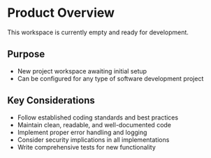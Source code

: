 # Product Overview

This workspace is currently empty and ready for development.

## Purpose

- New project workspace awaiting initial setup
- Can be configured for any type of software development project

## Key Considerations

- Follow established coding standards and best practices
- Maintain clean, readable, and well-documented code
- Implement proper error handling and logging
- Consider security implications in all implementations
- Write comprehensive tests for new functionality
